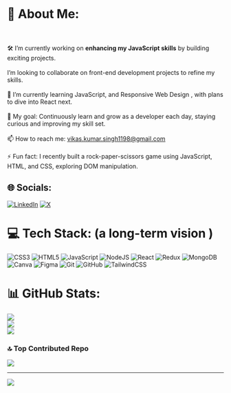 # 💫 About Me:
<br><br>🛠️ I’m currently working on **enhancing my JavaScript skills** by building exciting projects.<br><br> I’m looking to collaborate on front-end development projects to refine my skills.<br><br>🌱 I’m currently learning JavaScript, and Responsive Web Design , with plans to dive into React next.<br><br>🎯 My goal: Continuously learn and grow as a developer  each day, staying curious and improving my skill set.<br><br>📫 How to reach me: vikas.kumar.singh1198@gmail.com<br><br>⚡ Fun fact: I recently built a rock-paper-scissors game using JavaScript, HTML, and CSS, exploring DOM manipulation.<br>


## 🌐 Socials:
[![LinkedIn](https://img.shields.io/badge/LinkedIn-%230077B5.svg?logo=linkedin&logoColor=white)](https://linkedin.com/in/https://www.linkedin.com/in/vikas-singh-8a56aa190/) [![X](https://img.shields.io/badge/X-black.svg?logo=X&logoColor=white)](https://x.com/@DevProgressLogs) 

# 💻 Tech Stack: (a long-term vision )
![CSS3](https://img.shields.io/badge/css3-%231572B6.svg?style=for-the-badge&logo=css3&logoColor=white) ![HTML5](https://img.shields.io/badge/html5-%23E34F26.svg?style=for-the-badge&logo=html5&logoColor=white) ![JavaScript](https://img.shields.io/badge/javascript-%23323330.svg?style=for-the-badge&logo=javascript&logoColor=%23F7DF1E) ![NodeJS](https://img.shields.io/badge/node.js-6DA55F?style=for-the-badge&logo=node.js&logoColor=white) ![React](https://img.shields.io/badge/react-%2320232a.svg?style=for-the-badge&logo=react&logoColor=%2361DAFB) ![Redux](https://img.shields.io/badge/redux-%23593d88.svg?style=for-the-badge&logo=redux&logoColor=white) ![MongoDB](https://img.shields.io/badge/MongoDB-%234ea94b.svg?style=for-the-badge&logo=mongodb&logoColor=white) ![Canva](https://img.shields.io/badge/Canva-%2300C4CC.svg?style=for-the-badge&logo=Canva&logoColor=white) ![Figma](https://img.shields.io/badge/figma-%23F24E1E.svg?style=for-the-badge&logo=figma&logoColor=white) ![Git](https://img.shields.io/badge/git-%23F05033.svg?style=for-the-badge&logo=git&logoColor=white) ![GitHub](https://img.shields.io/badge/github-%23121011.svg?style=for-the-badge&logo=github&logoColor=white) ![TailwindCSS](https://img.shields.io/badge/tailwindcss-%2338B2AC.svg?style=for-the-badge&logo=tailwind-css&logoColor=white) 
# 📊 GitHub Stats:
![](https://github-readme-stats.vercel.app/api?username=gitVikas898&theme=dark&hide_border=false&include_all_commits=false&count_private=false)<br/>
![](https://github-readme-streak-stats.herokuapp.com/?user=gitVikas898&theme=dark&hide_border=false)<br/>
![](https://github-readme-stats.vercel.app/api/top-langs/?username=gitVikas898&theme=dark&hide_border=false&include_all_commits=false&count_private=false&layout=compact)

### 🔝 Top Contributed Repo
![](https://github-contributor-stats.vercel.app/api?username=gitVikas898&limit=5&theme=dark&combine_all_yearly_contributions=true)

---
[![](https://visitcount.itsvg.in/api?id=gitVikas898&icon=0&color=6)](https://visitcount.itsvg.in)

<!-- Proudly created with GPRM ( https://gprm.itsvg.in ) -->
